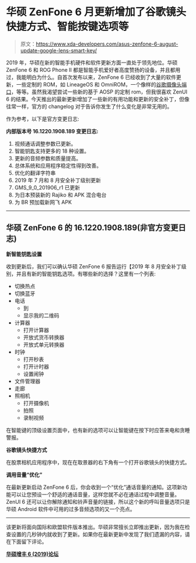 # 华硕 ZenFone 6 月更新增加了谷歌镜头快捷方式、智能按键选项等

> 原文：<https://www.xda-developers.com/asus-zenfone-6-august-update-google-lens-smart-key/>

2019 年，华硕在新的智能手机硬件和软件更新方面一直处于领先地位。华硕 ZenFone 6 和 ROG Phone II 都是智能手机爱好者高度赞扬的设备，并且都用过，我能明白为什么。自首次发布以来，ZenFone 6 已经收到了大量的软件更新，一些定制的 ROM，如 LineageOS 和 OmniROM，一个像样的[谷歌摄像头端口](https://www.xda-developers.com/google-camera-mod-asus-zenfone-6-48mp-hdr/)，等等。虽然我渴望尝试一些新的基于 AOSP 的定制 rom，但我很喜欢 ZenUI 6 的结果。今天推出的最新更新增加了一些新的有用功能和更新的安全补丁，但像往常一样，官方的 changelog 对于告诉你发生了什么变化是非常无用的。

作为参考，以下是官方变更日志:

**内部版本号 16.1220.1908.189 变更日志:**

1.  视频通话调整参数已更新。
2.  智能钥匙支持更多的 18 种设置。
3.  更新的音频参数和质量提高。
4.  总体系统和应用程序稳定性得到改善。
5.  优化的翻译字符串
6.  2019 年 7 月和 8 月安全补丁级别更新
7.  GMS_9_0_201906_r1 已更新
8.  为日本预装新的 Rajiko 和 APK 混合电台
9.  为 BR 预加载新网飞 APK

* * *

## 华硕 ZenFone 6 的 16.1220.1908.189(非官方变更日志)

**新智能钥匙设置**

收到更新后，我们可以确认华硕 ZenFone 6 报告运行【2019 年 8 月安全补丁级别，并且有新的智能钥匙选项。有哪些新的选择？这里有一个列表:

*   切换热点
*   切换蓝牙
*   电话
    *   到
    *   显示我的二维码
*   计算器
    *   打开计算器
    *   开放式货币转换器
    *   开放式单元转换器
*   时钟
    *   打开秒表
    *   打开计时器
    *   设置闹钟
*   文件管理器
*   走廊
*   照相机
    *   打开摄像机
    *   拍照
    *   录制视频

在智能键的顶级设置页面中，也有新的选项可以让智能键在按下时应答来电和贪睡警报。

**谷歌镜头快捷方式**

在股票相机应用程序中，现在在取景器的右下角有一个打开谷歌镜头的快捷方式。

**调用音量“优化”**

在最新更新启动 ZenFone 6 后，你会收到一个“优化”通话音量的通知。这项新功能可以让您预设一个舒适的通话音量，这样您就不必在通话过程中调整音量。ZenUI 6 还可以让你解除通知和铃声音量的链接，所以这个新的呼叫音量选项只是华硕 Android 软件中可用的过多音频选项的又一个亮点。

* * *

该更新将面向国际和欧盟软件版本推出。华硕非常擅长立即推出更新，因为我在检查设置的几秒钟内就收到了更新。如果你在最新更新中发现了我们遗漏的内容，请在下面留下评论。

[**华硕增丰 6 (2019)论坛**](https://forum.xda-developers.com/zenfone-6-2019)